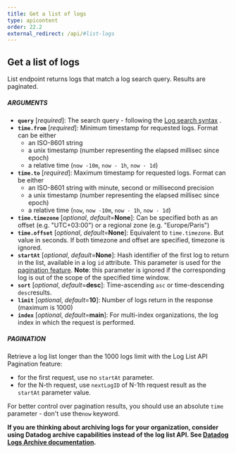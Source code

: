 ```yaml
---
title: Get a list of logs
type: apicontent
order: 22.2
external_redirect: /api/#list-logs
---
```


## Get a list of logs

List endpoint returns logs that match a log search query. Results are paginated.


##### ARGUMENTS

* **`query`** [*required*]:
    The search query - following the [Log search syntax][1] .
* **`time.from`** [*required*]:
    Minimum timestamp for requested logs. Format can be either
    - an ISO-8601 string
    - a unix timestamp (number representing the elapsed millisec since epoch)
    - a relative time (`now -10m`, `now - 1h`, `now - 1d`)
* **`time.to`** [*required*]:
    Maximum timestamp for requested logs. Format can be either
    - an ISO-8601 string with minute, second or millisecond precision
    - a unix timestamp (number representing the elapsed millisec since epoch)
    - a relative time (`now`, `now -10m`, `now - 1h`, `now - 1d`)
* **`time.timezone`** [*optional*, *default*=**None**]:
   Can be specified both as an offset (e.g. "UTC+03:00") or a regional zone (e.g. "Europe/Paris")
* **`time.offset`** [*optional*, *default*=**None**]:
   Equivalent to `time.timezone`. But value in seconds.
   If both timezone and offset are specified, timezone is ignored.
* **`startAt`** [*optional*, *default*=**None**]:
   Hash identifier of the first log to return in the list, available in a log `id` attribute. This parameter is used for the [pagination feature](#pagination).
   **Note**: this parameter is ignored if the corresponding log is out of the scope of the specified time window.
* **`sort`** [*optional*, *default*=**desc**]:
    Time-ascending `asc` or time-descending `desc`results.
* **`limit`** [*optional*, *default*=**10**]:
    Number of logs return in the response (maximum is 1000)
* **`index`** [*optional*, *default*=**main**]:
    For multi-index organizations, the log index in which the request is performed.

##### PAGINATION

Retrieve a log list longer than the 1000 logs limit with the Log List API Pagination feature:

* for the first request, use no `startAt` parameter.
* for the N-th request, use `nextLogID` of N-1th request result as the `startAt` parameter value.

For better control over pagination results, you should use an absolute `time` parameter - don't use the`now` keyword.

**If you are thinking about archiving logs for your organization, consider using Datadog archive capabilities instead of the log list API. See [Datadog Logs Archive documentation][2].**

[1]: https://docs.datadoghq.com/logs/explorer/search/#search-syntax
[2]: https://docs.datadoghq.com/logs/archives

